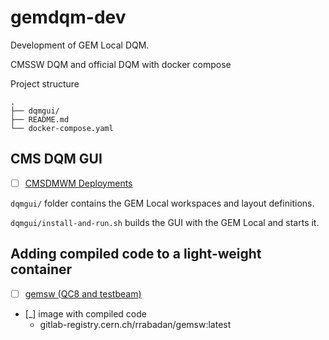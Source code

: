 # gemdqm-dev

Development of GEM Local DQM.

CMSSW DQM and official DQM with docker compose

Project structure


```
.
├── dqmgui/
├── README.md 
└── docker-compose.yaml
```

## CMS DQM GUI

- [ ] [CMSDMWM Deployments](https://github.com/dmwm/deployment)

`dqmgui/` folder contains the GEM Local workspaces and layout definitions.

`dqmgui/install-and-run.sh` builds the GUI with the GEM Local and starts it.

## Adding compiled code to a light-weight container

- [ ] [gemsw (QC8 and testbeam)](https://github.com/gem-sw/gemsw)
- [_] image with compiled code
    - gitlab-registry.cern.ch/rrabadan/gemsw:latest

